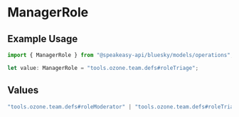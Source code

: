 # ManagerRole

## Example Usage

```typescript
import { ManagerRole } from "@speakeasy-api/bluesky/models/operations";

let value: ManagerRole = "tools.ozone.team.defs#roleTriage";
```

## Values

```typescript
"tools.ozone.team.defs#roleModerator" | "tools.ozone.team.defs#roleTriage" | "tools.ozone.team.defs#roleAdmin"
```